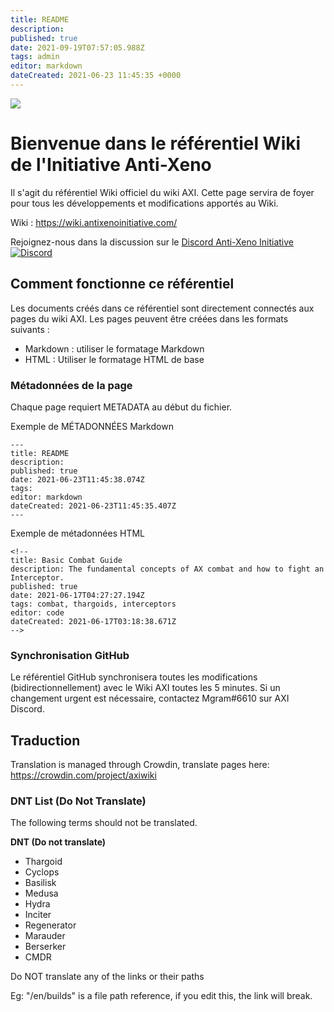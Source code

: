 ```yaml
---
title: README
description:
published: true
date: 2021-09-19T07:57:05.988Z
tags: admin
editor: markdown
dateCreated: 2021-06-23 11:45:35 +0000
---
```


![](img/home.jpg)
# Bienvenue dans le référentiel Wiki de l'Initiative Anti-Xeno
Il s'agit du référentiel Wiki officiel du wiki AXI. Cette page servira de foyer pour tous les développements et modifications apportés au Wiki.

Wiki : https://wiki.antixenoinitiative.com/

Rejoignez-nous dans la discussion sur le [Discord Anti-Xeno Initiative](https://discord.gg/bqmDxdm) [![Discord](https://img.shields.io/discord/591914197219016707.svg?label=&logo=discord&logoColor=ffffff&color=7389D8&labelColor=6A7EC2)](https://discord.gg/bqmDxdm)

## Comment fonctionne ce référentiel

Les documents créés dans ce référentiel sont directement connectés aux pages du wiki AXI. Les pages peuvent être créées dans les formats suivants :

- Markdown : utiliser le formatage Markdown
- HTML : Utiliser le formatage HTML de base

### Métadonnées de la page

Chaque page requiert METADATA au début du fichier.

Exemple de MÉTADONNÉES Markdown
```
---
title: README
description:
published: true
date: 2021-06-23T11:45:38.074Z
tags:
editor: markdown
dateCreated: 2021-06-23T11:45:35.407Z
---
```

Exemple de métadonnées HTML
```
<!--
title: Basic Combat Guide
description: The fundamental concepts of AX combat and how to fight an Interceptor.
published: true
date: 2021-06-17T04:27:27.194Z
tags: combat, thargoids, interceptors
editor: code
dateCreated: 2021-06-17T03:18:38.671Z
-->
```

### Synchronisation GitHub

Le référentiel GitHub synchronisera toutes les modifications (bidirectionnellement) avec le Wiki AXI toutes les 5 minutes. Si un changement urgent est nécessaire, contactez Mgram#6610 sur AXI Discord.

## Traduction

Translation is managed through Crowdin, translate pages here: https://crowdin.com/project/axiwiki

### DNT List (Do Not Translate)
The following terms should not be translated.

**DNT (Do not translate)**
- Thargoid
- Cyclops
- Basilisk
- Medusa
- Hydra
- Inciter
- Regenerator
- Marauder
- Berserker
- CMDR

Do NOT translate any of the links or their paths

Eg: "/en/builds" is a file path reference, if you edit this, the link will break.

